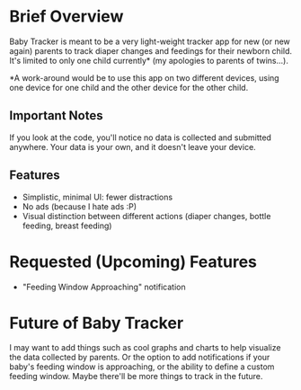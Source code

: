 # Brief Overview

Baby Tracker is meant to be a very light-weight tracker app for new (or new again) parents to track diaper changes and feedings for their newborn child. It's limited to only one child currently* (my apologies to parents of twins...).

*A work-around would be to use this app on two different devices, using one device for one child and the other device for the other child.

## Important Notes

If you look at the code, you'll notice no data is collected and submitted anywhere. Your data is your own, and it doesn't leave your device.

## Features

* Simplistic, minimal UI: fewer distractions
* No ads (because I hate ads :P)
* Visual distinction between different actions (diaper changes, bottle feeding, breast feeding)

# Requested (Upcoming) Features
* "Feeding Window Approaching" notification

# Future of Baby Tracker

I may want to add things such as cool graphs and charts to help visualize the data collected by parents. Or the option to add notifications if your baby's feeding window is approaching, or the ability to define a custom feeding window. Maybe there'll be more things to track in the future.
